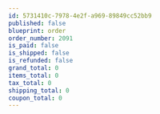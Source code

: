 ```yaml
---
id: 5731410c-7978-4e2f-a969-89849cc52bb9
published: false
blueprint: order
order_number: 2091
is_paid: false
is_shipped: false
is_refunded: false
grand_total: 0
items_total: 0
tax_total: 0
shipping_total: 0
coupon_total: 0
---
```

